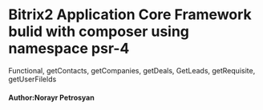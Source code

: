# Bitrix2 Application Core Framework bulid with composer using namespace psr-4
<p>Functional, getContacts, getCompanies, getDeals, GetLeads, getRequisite, getUserFilelds</p>

<h4>Author:Norayr Petrosyan</h4>
